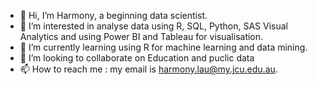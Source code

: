 - 👋 Hi, I’m Harmony, a beginning data scientist.
- 👀 I’m interested in analyse data using R, SQL, Python, SAS Visual Analytics and using Power BI and Tableau for visualisation.
- 🌱 I’m currently learning using R for machine learning and data mining.
- 💞️ I’m looking to collaborate on Education and puclic data
- 📫 How to reach me : my email is harmony.lau@my.jcu.edu.au.

<!---
harmonylau526/harmonylau526 is a ✨ special ✨ repository because its `README.md` (this file) appears on your GitHub profile.
You can click the Preview link to take a look at your changes.
--->
